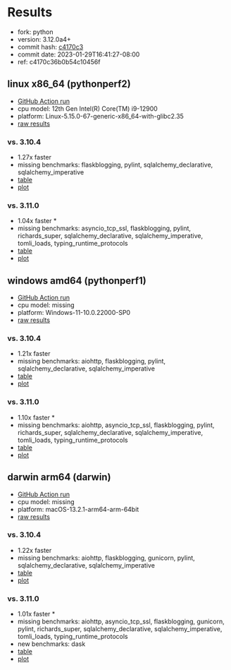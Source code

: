 # Results

- fork: python
- version: 3.12.0a4+
- commit hash: [c4170c3](https://github.com/python/cpython/commit/c4170c3)
- commit date: 2023-01-29T16:41:27-08:00
- ref: c4170c36b0b54c10456f

## linux x86_64 (pythonperf2)

- [GitHub Action run](https://github.com/faster-cpython/benchmarking/actions/runs/4513537722)
- cpu model: 12th Gen Intel(R) Core(TM) i9-12900
- platform: Linux-5.15.0-67-generic-x86_64-with-glibc2.35
- [raw results](bm-20230129-pythonperf2-x86_64-python-c4170c36b0b54c10456f-3.12.0a4%2B-c4170c3.json)

### vs. 3.10.4

- 1.27x faster
- missing benchmarks: flaskblogging, pylint, sqlalchemy_declarative, sqlalchemy_imperative
- [table](bm-20230129-pythonperf2-x86_64-python-c4170c36b0b54c10456f-3.12.0a4%2B-c4170c3-vs-3.10.4.md)
- [plot](bm-20230129-pythonperf2-x86_64-python-c4170c36b0b54c10456f-3.12.0a4%2B-c4170c3-vs-3.10.4.png)

### vs. 3.11.0

- 1.04x faster \*
- missing benchmarks: asyncio_tcp_ssl, flaskblogging, pylint, richards_super, sqlalchemy_declarative, sqlalchemy_imperative, tomli_loads, typing_runtime_protocols
- [table](bm-20230129-pythonperf2-x86_64-python-c4170c36b0b54c10456f-3.12.0a4%2B-c4170c3-vs-3.11.0.md)
- [plot](bm-20230129-pythonperf2-x86_64-python-c4170c36b0b54c10456f-3.12.0a4%2B-c4170c3-vs-3.11.0.png)

## windows amd64 (pythonperf1)

- [GitHub Action run](https://github.com/faster-cpython/benchmarking/actions/runs/4610450893)
- cpu model: missing
- platform: Windows-11-10.0.22000-SP0
- [raw results](bm-20230129-pythonperf1-amd64-python-c4170c36b0b54c10456f-3.12.0a4%2B-c4170c3.json)

### vs. 3.10.4

- 1.21x faster
- missing benchmarks: aiohttp, flaskblogging, pylint, sqlalchemy_declarative, sqlalchemy_imperative
- [table](bm-20230129-pythonperf1-amd64-python-c4170c36b0b54c10456f-3.12.0a4%2B-c4170c3-vs-3.10.4.md)
- [plot](bm-20230129-pythonperf1-amd64-python-c4170c36b0b54c10456f-3.12.0a4%2B-c4170c3-vs-3.10.4.png)

### vs. 3.11.0

- 1.10x faster \*
- missing benchmarks: aiohttp, asyncio_tcp_ssl, flaskblogging, pylint, richards_super, sqlalchemy_declarative, sqlalchemy_imperative, tomli_loads, typing_runtime_protocols
- [table](bm-20230129-pythonperf1-amd64-python-c4170c36b0b54c10456f-3.12.0a4%2B-c4170c3-vs-3.11.0.md)
- [plot](bm-20230129-pythonperf1-amd64-python-c4170c36b0b54c10456f-3.12.0a4%2B-c4170c3-vs-3.11.0.png)

## darwin arm64 (darwin)

- [GitHub Action run](https://github.com/faster-cpython/benchmarking/actions/runs/4494505524)
- cpu model: missing
- platform: macOS-13.2.1-arm64-arm-64bit
- [raw results](bm-20230129-darwin-arm64-python-c4170c36b0b54c10456f-3.12.0a4%2B-c4170c3.json)

### vs. 3.10.4

- 1.22x faster
- missing benchmarks: aiohttp, flaskblogging, gunicorn, pylint, sqlalchemy_declarative, sqlalchemy_imperative
- [table](bm-20230129-darwin-arm64-python-c4170c36b0b54c10456f-3.12.0a4%2B-c4170c3-vs-3.10.4.md)
- [plot](bm-20230129-darwin-arm64-python-c4170c36b0b54c10456f-3.12.0a4%2B-c4170c3-vs-3.10.4.png)

### vs. 3.11.0

- 1.01x faster \*
- missing benchmarks: aiohttp, asyncio_tcp_ssl, flaskblogging, gunicorn, pylint, richards_super, sqlalchemy_declarative, sqlalchemy_imperative, tomli_loads, typing_runtime_protocols
- new benchmarks: dask
- [table](bm-20230129-darwin-arm64-python-c4170c36b0b54c10456f-3.12.0a4%2B-c4170c3-vs-3.11.0.md)
- [plot](bm-20230129-darwin-arm64-python-c4170c36b0b54c10456f-3.12.0a4%2B-c4170c3-vs-3.11.0.png)

